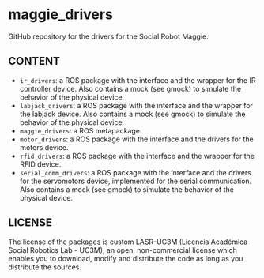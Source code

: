 # maggie_drivers

GitHub repository for the drivers for the Social Robot Maggie.

## CONTENT

- `ir_drivers`: a ROS package with the interface and the wrapper for the IR controller device. Also contains a mock (see gmock) to simulate the behavior of the physical device.
- `labjack_drivers`: a ROS package with the interface and the wrapper for the labjack device. Also contains a mock (see gmock) to simulate the behavior of the physical device.
- `maggie_drivers`: a ROS metapackage.
- `motor_drivers`: a ROS package with the interface and the drivers for the motors device.
- `rfid_drivers`: a ROS package with the interface and the wrapper for the RFID device.
- `serial_comm_drivers`: a ROS package with the interface and the drivers for the servomotors device, implemented for the serial communication. Also contains a mock (see gmock) to simulate the behavior of the physical device.

## LICENSE

The license of the packages is custom LASR-UC3M (Licencia Académica Social Robotics Lab - UC3M), an open, non-commercial license which enables you to download, modify and distribute the code as long as you distribute the sources.  
